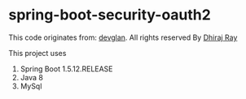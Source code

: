 # spring-boot-security-oauth2
This code originates from: [devglan](http://www.devglan.com/spring-security/spring-boot-security-oauth2-example).
All rights reserved By [Dhiraj Ray](mailto:only2dhir@gmail.com)

This project uses
1. Spring Boot 1.5.12.RELEASE
2. Java 8
3. MySql